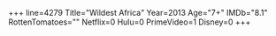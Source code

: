 +++
line=4279
Title="Wildest Africa"
Year=2013
Age="7+"
IMDb="8.1"
RottenTomatoes=""
Netflix=0
Hulu=0
PrimeVideo=1
Disney=0
+++

